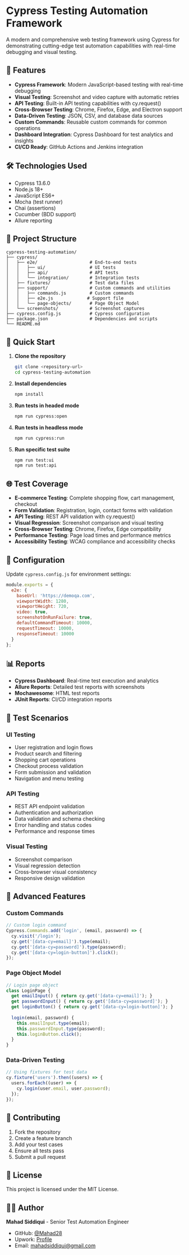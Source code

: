 # Cypress Testing Automation Framework

A modern and comprehensive web testing framework using Cypress for demonstrating cutting-edge test automation capabilities with real-time debugging and visual testing.

## 🚀 Features

- **Cypress Framework**: Modern JavaScript-based testing with real-time debugging
- **Visual Testing**: Screenshot and video capture with automatic retries
- **API Testing**: Built-in API testing capabilities with cy.request()
- **Cross-Browser Testing**: Chrome, Firefox, Edge, and Electron support
- **Data-Driven Testing**: JSON, CSV, and database data sources
- **Custom Commands**: Reusable custom commands for common operations
- **Dashboard Integration**: Cypress Dashboard for test analytics and insights
- **CI/CD Ready**: GitHub Actions and Jenkins integration

## 🛠️ Technologies Used

- Cypress 13.6.0
- Node.js 18+
- JavaScript ES6+
- Mocha (test runner)
- Chai (assertions)
- Cucumber (BDD support)
- Allure reporting

## 📁 Project Structure

```
cypress-testing-automation/
├── cypress/
│   ├── e2e/                    # End-to-end tests
│   │   ├── ui/                 # UI tests
│   │   ├── api/                # API tests
│   │   └── integration/        # Integration tests
│   ├── fixtures/               # Test data files
│   ├── support/                # Custom commands and utilities
│   │   ├── commands.js         # Custom commands
│   │   ├── e2e.js             # Support file
│   │   └── page-objects/       # Page Object Model
│   └── screenshots/            # Screenshot captures
├── cypress.config.js           # Cypress configuration
├── package.json                # Dependencies and scripts
└── README.md
```

## 🚀 Quick Start

1. **Clone the repository**
   ```bash
   git clone <repository-url>
   cd cypress-testing-automation
   ```

2. **Install dependencies**
   ```bash
   npm install
   ```

3. **Run tests in headed mode**
   ```bash
   npm run cypress:open
   ```

4. **Run tests in headless mode**
   ```bash
   npm run cypress:run
   ```

5. **Run specific test suite**
   ```bash
   npm run test:ui
   npm run test:api
   ```

## 🌐 Test Coverage

- **E-commerce Testing**: Complete shopping flow, cart management, checkout
- **Form Validation**: Registration, login, contact forms with validation
- **API Testing**: REST API validation with cy.request()
- **Visual Regression**: Screenshot comparison and visual testing
- **Cross-Browser Testing**: Chrome, Firefox, Edge compatibility
- **Performance Testing**: Page load times and performance metrics
- **Accessibility Testing**: WCAG compliance and accessibility checks

## 🔧 Configuration

Update `cypress.config.js` for environment settings:

```javascript
module.exports = {
  e2e: {
    baseUrl: 'https://demoqa.com',
    viewportWidth: 1280,
    viewportHeight: 720,
    video: true,
    screenshotOnRunFailure: true,
    defaultCommandTimeout: 10000,
    requestTimeout: 10000,
    responseTimeout: 10000
  }
};
```

## 📊 Reports

- **Cypress Dashboard**: Real-time test execution and analytics
- **Allure Reports**: Detailed test reports with screenshots
- **Mochawesome**: HTML test reports
- **JUnit Reports**: CI/CD integration reports

## 🎯 Test Scenarios

### UI Testing
- User registration and login flows
- Product search and filtering
- Shopping cart operations
- Checkout process validation
- Form submission and validation
- Navigation and menu testing

### API Testing
- REST API endpoint validation
- Authentication and authorization
- Data validation and schema checking
- Error handling and status codes
- Performance and response times

### Visual Testing
- Screenshot comparison
- Visual regression detection
- Cross-browser visual consistency
- Responsive design validation

## 🚀 Advanced Features

### Custom Commands
```javascript
// Custom login command
Cypress.Commands.add('login', (email, password) => {
  cy.visit('/login');
  cy.get('[data-cy=email]').type(email);
  cy.get('[data-cy=password]').type(password);
  cy.get('[data-cy=login-button]').click();
});
```

### Page Object Model
```javascript
// Login page object
class LoginPage {
  get emailInput() { return cy.get('[data-cy=email]'); }
  get passwordInput() { return cy.get('[data-cy=password]'); }
  get loginButton() { return cy.get('[data-cy=login-button]'); }
  
  login(email, password) {
    this.emailInput.type(email);
    this.passwordInput.type(password);
    this.loginButton.click();
  }
}
```

### Data-Driven Testing
```javascript
// Using fixtures for test data
cy.fixture('users').then((users) => {
  users.forEach((user) => {
    cy.login(user.email, user.password);
  });
});
```

## 🤝 Contributing

1. Fork the repository
2. Create a feature branch
3. Add your test cases
4. Ensure all tests pass
5. Submit a pull request

## 📄 License

This project is licensed under the MIT License.

## 👨‍💻 Author

**Mahad Siddiqui** - Senior Test Automation Engineer
- GitHub: [@Mahad28](https://github.com/Mahad28)
- Upwork: [Profile](https://www.upwork.com/freelancers/~0184717814212a8366)
- Email: mahadsiddiqui@gmail.com
